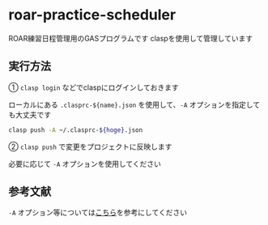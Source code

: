 # roar-practice-scheduler
ROAR練習日程管理用のGASプログラムです
claspを使用して管理しています

## 実行方法

① `clasp login` などでclaspにログインしておきます

ローカルにある `.clasprc-${name}.json` を使用して、`-A` オプションを指定しても大丈夫です

```bash
clasp push -A ~/.clasprc-${hoge}.json	
```

② `clasp push` で変更をプロジェクトに反映します

必要に応じて `-A` オプションを使用してください

## 参考文献

`-A` オプション等については[こちら](https://zenn.dev/ptna/articles/bc49c1d61f6dd7)を参考にしてください

